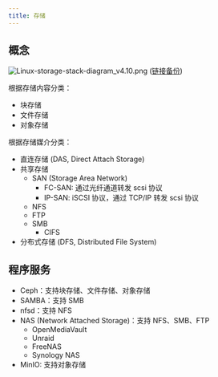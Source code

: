 ```yaml
---
title: 存储
---
```



## 概念

![Linux-storage-stack-diagram_v4.10.png](https://www.thomas-krenn.com/de/wikiDE/images/e/e0/Linux-storage-stack-diagram_v4.10.png) ([链接备份](https://web.archive.org/web/20230103013337/https://www.thomas-krenn.com/de/wikiDE/images/e/e0/Linux-storage-stack-diagram_v4.10.png))

根据存储内容分类：

- 块存储
- 文件存储
- 对象存储

根据存储媒介分类：

- 直连存储 (DAS, Direct Attach Storage)
- 共享存储
  - SAN (Storage Area Network)
    - FC-SAN: 通过光纤通道转发 scsi 协议
    - IP-SAN: iSCSI 协议，通过 TCP/IP 转发 scsi 协议
  - NFS
  - FTP
  - SMB
    - CIFS
- 分布式存储 (DFS, Distributed File System)

## 程序服务

- Ceph：支持块存储、文件存储、对象存储
- SAMBA：支持 SMB
- nfsd：支持 NFS
- NAS (Network Attached Storage)：支持 NFS、SMB、FTP
  - OpenMediaVault
  - Unraid
  - FreeNAS
  - Synology NAS
- MinIO: 支持对象存储

